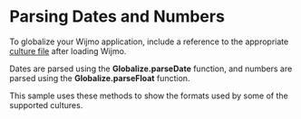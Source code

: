 Parsing Dates and Numbers
=========================

To globalize your Wijmo application, include a reference to the appropriate [culture file](@Doc/Topics/Wijmo/Globalization)
after loading Wijmo.

Dates are parsed using the **Globalize.parseDate** function, and numbers are parsed using the
**Globalize.parseFloat** function. 

This sample uses these methods to show the formats used by some of the supported cultures.
